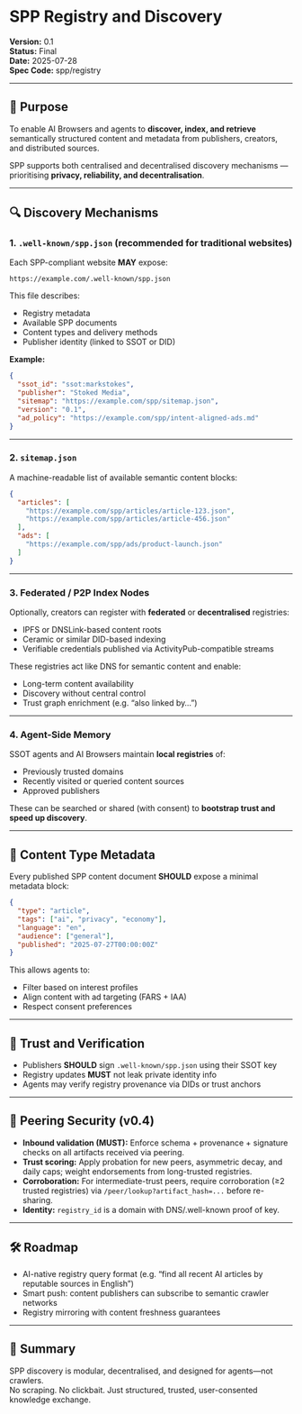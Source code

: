 # SPP Registry and Discovery
**Version:** 0.1  
**Status:** Final  
**Date:** 2025-07-28  
**Spec Code:** spp/registry

---

## 📍 Purpose

To enable AI Browsers and agents to **discover, index, and retrieve** semantically structured content and metadata from publishers, creators, and distributed sources.

SPP supports both centralised and decentralised discovery mechanisms — prioritising **privacy, reliability, and decentralisation**.

---

## 🔍 Discovery Mechanisms

### 1. `.well-known/spp.json` (recommended for traditional websites)

Each SPP-compliant website **MAY** expose:

```
https://example.com/.well-known/spp.json
```

This file describes:
- Registry metadata
- Available SPP documents
- Content types and delivery methods
- Publisher identity (linked to SSOT or DID)

**Example:**
```json
{
  "ssot_id": "ssot:markstokes",
  "publisher": "Stoked Media",
  "sitemap": "https://example.com/spp/sitemap.json",
  "version": "0.1",
  "ad_policy": "https://example.com/spp/intent-aligned-ads.md"
}
```

---

### 2. `sitemap.json`

A machine-readable list of available semantic content blocks:

```json
{
  "articles": [
    "https://example.com/spp/articles/article-123.json",
    "https://example.com/spp/articles/article-456.json"
  ],
  "ads": [
    "https://example.com/spp/ads/product-launch.json"
  ]
}
```

---

### 3. Federated / P2P Index Nodes

Optionally, creators can register with **federated** or **decentralised** registries:
- IPFS or DNSLink-based content roots
- Ceramic or similar DID-based indexing
- Verifiable credentials published via ActivityPub-compatible streams

These registries act like DNS for semantic content and enable:
- Long-term content availability
- Discovery without central control
- Trust graph enrichment (e.g. “also linked by…”)

---

### 4. Agent-Side Memory

SSOT agents and AI Browsers maintain **local registries** of:
- Previously trusted domains
- Recently visited or queried content sources
- Approved publishers

These can be searched or shared (with consent) to **bootstrap trust and speed up discovery**.

---

## 📜 Content Type Metadata

Every published SPP content document **SHOULD** expose a minimal metadata block:

```json
{
  "type": "article",
  "tags": ["ai", "privacy", "economy"],
  "language": "en",
  "audience": ["general"],
  "published": "2025-07-27T00:00:00Z"
}
```

This allows agents to:
- Filter based on interest profiles
- Align content with ad targeting (FARS + IAA)
- Respect consent preferences

---

## 🔐 Trust and Verification

- Publishers **SHOULD** sign `.well-known/spp.json` using their SSOT key
- Registry updates **MUST** not leak private identity info
- Agents may verify registry provenance via DIDs or trust anchors

---

## 🔐 Peering Security (v0.4)

- **Inbound validation (MUST):** Enforce schema + provenance + signature checks on all artifacts received via peering.
- **Trust scoring:** Apply probation for new peers, asymmetric decay, and daily caps; weight endorsements from long-trusted registries.
- **Corroboration:** For intermediate-trust peers, require corroboration (≥2 trusted registries) via `/peer/lookup?artifact_hash=...` before re-sharing.
- **Identity:** `registry_id` is a domain with DNS/.well-known proof of key.

---

## 🛠 Roadmap

- AI-native registry query format (e.g. “find all recent AI articles by reputable sources in English”)
- Smart push: content publishers can subscribe to semantic crawler networks
- Registry mirroring with content freshness guarantees

---

## 🤝 Summary

SPP discovery is modular, decentralised, and designed for agents—not crawlers.  
No scraping. No clickbait. Just structured, trusted, user-consented knowledge exchange.

